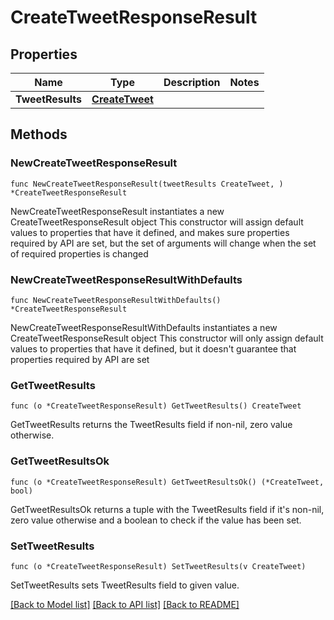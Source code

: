 # CreateTweetResponseResult

## Properties

Name | Type | Description | Notes
------------ | ------------- | ------------- | -------------
**TweetResults** | [**CreateTweet**](CreateTweet.md) |  | 

## Methods

### NewCreateTweetResponseResult

`func NewCreateTweetResponseResult(tweetResults CreateTweet, ) *CreateTweetResponseResult`

NewCreateTweetResponseResult instantiates a new CreateTweetResponseResult object
This constructor will assign default values to properties that have it defined,
and makes sure properties required by API are set, but the set of arguments
will change when the set of required properties is changed

### NewCreateTweetResponseResultWithDefaults

`func NewCreateTweetResponseResultWithDefaults() *CreateTweetResponseResult`

NewCreateTweetResponseResultWithDefaults instantiates a new CreateTweetResponseResult object
This constructor will only assign default values to properties that have it defined,
but it doesn't guarantee that properties required by API are set

### GetTweetResults

`func (o *CreateTweetResponseResult) GetTweetResults() CreateTweet`

GetTweetResults returns the TweetResults field if non-nil, zero value otherwise.

### GetTweetResultsOk

`func (o *CreateTweetResponseResult) GetTweetResultsOk() (*CreateTweet, bool)`

GetTweetResultsOk returns a tuple with the TweetResults field if it's non-nil, zero value otherwise
and a boolean to check if the value has been set.

### SetTweetResults

`func (o *CreateTweetResponseResult) SetTweetResults(v CreateTweet)`

SetTweetResults sets TweetResults field to given value.



[[Back to Model list]](../README.md#documentation-for-models) [[Back to API list]](../README.md#documentation-for-api-endpoints) [[Back to README]](../README.md)



